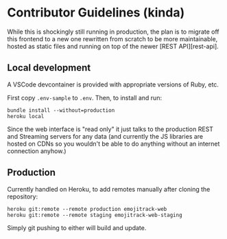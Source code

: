 # Contributor Guidelines (kinda)

While this is shockingly still running in production, the plan is to migrate
off this frontend to a new one rewritten from scratch to be more maintainable,
hosted as static files and running on top of the newer [REST API][rest-api].

## Local development

A VSCode devcontainer is provided with appropriate versions of Ruby, etc.

First copy `.env-sample` to `.env`.  Then, to install and run:

    bundle install --without=production
    heroku local

Since the web interface is "read only" it just talks to the production REST and
Streaming servers for any data (and currently the JS libraries are hosted on CDNs
so you wouldn't be able to do anything without an internet connection anyhow.)

## Production

Currently handled on Heroku, to add remotes manually after cloning the repository:

    heroku git:remote --remote production emojitrack-web
    heroku git:remote --remote staging emojitrack-web-staging

Simply git pushing to either will build and update.
